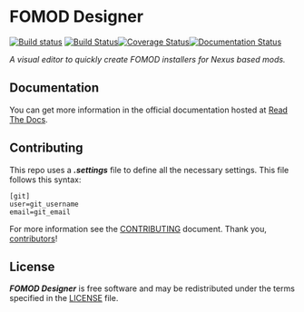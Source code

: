# FOMOD Designer
[![Build status](https://ci.appveyor.com/api/projects/status/nep4id3ammekof68?svg=true)](https://ci.appveyor.com/project/GandaG/fomod-editor) [![Build Status](https://travis-ci.org/GandaG/fomod-designer.svg?branch=develop)](https://travis-ci.org/GandaG/fomod-designer)[![Coverage Status](https://coveralls.io/repos/github/GandaG/fomod-designer/badge.svg?branch=develop)](https://coveralls.io/github/GandaG/fomod-designer?branch=develop)[![Documentation Status](https://readthedocs.org/projects/fomod-designer/badge/?version=stable)](http://fomod-designer.readthedocs.io/en/stable/?badge=stable)

*A visual editor to quickly create FOMOD installers for Nexus based mods.*

## Documentation

You can get more information in the official documentation hosted at [Read The Docs](http://fomod-designer.readthedocs.io/en/stable/).

## Contributing

This repo uses a ***.settings*** file to define all the necessary settings. This file follows this syntax:

```
[git]
user=git_username
email=git_email
```

For more information see the [CONTRIBUTING] document.
Thank you, [contributors]!

  [CONTRIBUTING]: /.github/CONTRIBUTING.md
  [contributors]: https://github.com/GandaG/fomod-editor/graphs/contributors

## License

***FOMOD Designer*** is free software and may be redistributed
under the terms specified in the [LICENSE] file.

  [LICENSE]: /LICENSE
